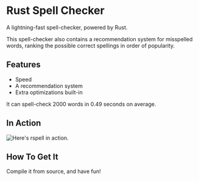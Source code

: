 # Rust Spell Checker
A lightning-fast spell-checker, powered by Rust.

This spell-checker also contains a recommendation system for misspelled words, ranking the possible 
correct spellings in order of popularity. 

## Features
- Speed
- A recommendation system 
- Extra optimizations built-in

It can spell-check 2000 words in 0.49 seconds on average.

## In Action
![Here's rspell in action.](https://github.com/silvia-odwyer/rust-spell-checker/blob/master/demo.gif "Here's rspell in action.")


## How To Get It
Compile it from source, and have fun! 